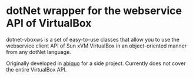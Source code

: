 # dotNet wrapper for the webservice API of VirtualBox #
dotnet-vboxws is a set of easy-to-use classes that allow you to use the webservice client API of Sun xVM VirtualBox in an object-oriented manner from any dotNet language.

Originally developed in [abiquo](http://www.abiquo.com) for a side project. Currently does not cover the entire VirtualBox API.